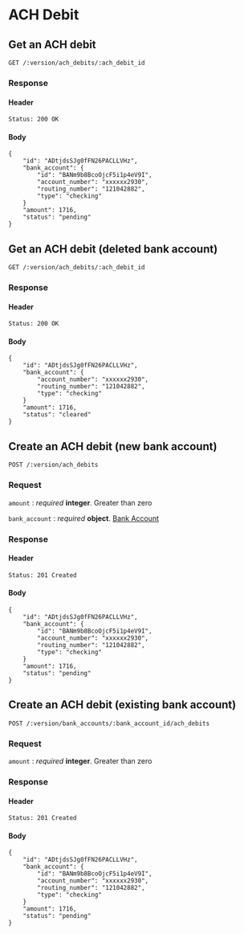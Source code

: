 # ACH Debit

## Get an ACH debit

	GET /:version/ach_debits/:ach_debit_id

### Response

#### Header

	Status: 200 OK

#### Body

	{
		"id": "ADtjdsSJg0fFN26PACLLVHz",
		"bank_account": {
			"id": "BANm9b8BcoOjcF5i1p4eV9I",
			"account_number": "xxxxxx2930",
			"routing_number": "121042882",
			"type": "checking"
		}
		"amount": 1716,
		"status": "pending"
	}


## Get an ACH debit (deleted bank account)

	GET /:version/ach_debits/:ach_debit_id

### Response

#### Header

	Status: 200 OK

#### Body

	{
		"id": "ADtjdsSJg0fFN26PACLLVHz",
		"bank_account": {
			"account_number": "xxxxxx2930",
			"routing_number": "121042882",
			"type": "checking"
		}
		"amount": 1716,
		"status": "cleared"
	}


## Create an ACH debit (new bank account)

	POST /:version/ach_debits

### Request

`amount`
: _required_ **integer**. Greater than zero

`bank_account`
: _required_ **object**. [Bank Account](/resources/bank_accounts.md)


### Response

#### Header

	Status: 201 Created

#### Body

	{
		"id": "ADtjdsSJg0fFN26PACLLVHz",
		"bank_account": {
			"id": "BANm9b8BcoOjcF5i1p4eV9I",
			"account_number": "xxxxxx2930",
			"routing_number": "121042882",
			"type": "checking"
		}
		"amount": 1716,
		"status": "pending"
	}


## Create an ACH debit (existing bank account)

	POST /:version/bank_accounts/:bank_account_id/ach_debits

### Request

`amount`
: _required_ **integer**. Greater than zero

### Response

#### Header

	Status: 201 Created

#### Body

	{
		"id": "ADtjdsSJg0fFN26PACLLVHz",
		"bank_account": {
			"id": "BANm9b8BcoOjcF5i1p4eV9I",
			"account_number": "xxxxxx2930",
			"routing_number": "121042882",
			"type": "checking"
		}
		"amount": 1716,
		"status": "pending"
	}